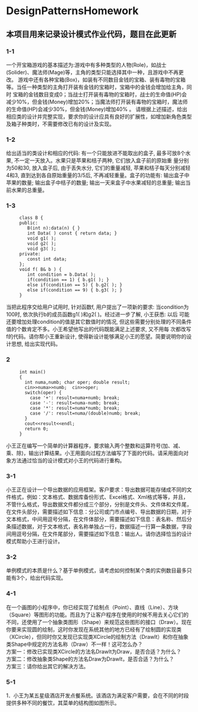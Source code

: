 # DesignPatternsHomework
## 本项目用来记录设计模式作业代码，题目在此更新
### 1-1
一个开宝箱游戏的基本描述为:游戏中有多种类型的人物(Role)，如战士(Solider)、魔法师(Mage)等，主角的类型只能选择其中一种，且游戏中不再更改。
游戏中还有各种宝箱(Box)，如装有不同数目金钱的宝箱、装有毒物的宝箱等。当任一种类型的主角打开装有金钱的宝箱时，宝箱中的金钱会增加给主角，同时
宝箱的金钱数目变成0；当战士打开装有毒物的宝箱时，战士的生命值(HP)会减少10%，但金钱(Money)增加20%；当魔法师打开装有毒物的宝箱时，魔法师
的生命值(HP)会减少30%，但金钱(Money)增加40% 。
请根据上述描述，给出相应类的设计并完整实现，要求你的设计应具有良好的扩展性，如增加新角色类型及箱子种类时，不需要修改已有的设计及实现。

### 1-2
给出适当的类设计和相应的代码:  有一个只能放进不能取出的盒子, 最多可放8个水果, 不一定一天放入。水果只是苹果和桔子两种, 它们放入盒子前的原始重
量分别为50和30, 放入盒子后, 由于丢失水分, 它们的重量减轻, 苹果和桔子每天分别减轻4和3, 直到达到各自原始重量的3/5后, 不再减轻重量。盒子的功能有: 
输出盒子中苹果的数量; 输出盒子中桔子的数量; 输出一天来盒子中水果减轻的总重量; 输出当前水果的总重量。

### 1-3
         class B {
         public: 
            B(int n):data(n) { }
            int Data( ) const { return data; }
            void g1( );
            void g2( );
            void g3( );
         private:  
            const int data;
         };
         void f( B& b ) {
            int condition = b.Data( );           
            if(condition == 1) { b.g1( ); }
            else if(condition == 5) { b.g2( ); }
            else if(condition == 9) { b.g3( ); }
         }

当把此程序交给用户试用时, 针对函数f, 用户提出了一项新的要求: 当condition为100时, 依次执行b的成员函数g1( )和g2( )。经过进一步了解, 小王获悉: 以后
可能还要增加处理condition的值是其它数值时的情况, 但这些需要分别处理的不同条件值的个数肯定不多。小王希望他写出的代码既能满足上述要求, 又不用每
次都改写f的代码。请你帮小王重新设计, 使得新设计能够满足小王的愿望。简要说明你的设计思想, 给出实现代码。

### 2
         int main()
         {
           int numa,numb; char oper; double result;
           cin>>numa>>numb;  cin>>oper;
           switch(oper) {
             case '+': result=numa+numb; break;
             case '-': result=numa-numb; break;
             case '*': result=numa*numb; break;
             case '/': result=numa/(double)numb; break;
           }
           cout<<result<<endl;
           return 0;
         }
小王正在编写一个简单的计算器程序，要求输入两个整数和运算符号(加、减、乘、除)，输出计算结果。小王用面向过程方法编写了下面的代码。请采用面向对象方法通过恰当的设计模式对小王的代码进行重构。

### 3-1
小王正在设计一个导出数据的应用框架。客户要求：导出数据可能存储成不同的文件格式，例如：文本格式、数据库备份形式、Excel格式、Xml格式等等，并且，不管什么格式，导出数据文件都分成三个部分，分别是文件头、文件体和文件尾，在文件头部分，需要描述如下信息：分公司或门市点编号、导出数据的日期，对于文本格式，中间用逗号分隔，在文件体部分，需要描述如下信息：表名称、然后分条描述数据，对于文本格式，表名称单独占一行，数据描述一行算一条数据，字段间用逗号分隔，在文件尾部分，需要描述如下信息：输出人。请你选择恰当的设计模式帮助小王进行设计。

### 3-2
单例模式的本质是什么？基于单例模式，请考虑如何控制某个类的实例数目最多只能有3个，给出代码实现。

### 4-1
在一个画图的小程序中，你已经实现了绘制点（Point）、直线（Line）、方块（Square）等图形的功能。而且为了让客户程序在使用的时候不用去关心它们的不同，还使用了一个抽象类图形（Shape）来规范这些图形的接口（Draw）。现在你要来实现圆的绘制，这时你发现在系统其他的地方已经有了绘制圆的实现类（XCircle），但同时你又发现已实现类XCircle的绘制方法（DrawIt）和你在抽象类Shape中规定的方法名称（Draw）不一样！这可怎么办？  
方案一：修改已实现类XCircle的方法名DrawIt为Draw，是否合适？为什么？  
方案二：修改抽象类Shape的方法名Draw为DrawIt，是否合适？为什么？  
方案三：请你给出其它的解决方法。  

### 5-1
1．小王为某五星级酒店开发点餐系统。该酒店为满足客户需要，会在不同的时段提供多种不同的餐饮，其菜单的结构图如图所示。  
